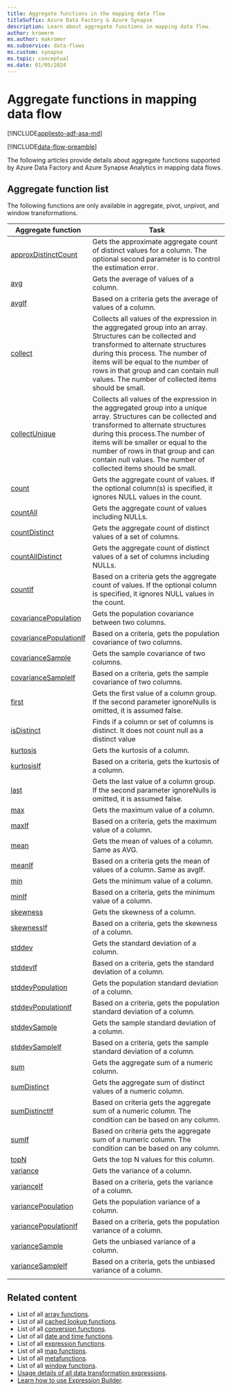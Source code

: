 ```yaml
---
title: Aggregate functions in the mapping data flow
titleSuffix: Azure Data Factory & Azure Synapse
description: Learn about aggregate functions in mapping data flow.
author: kromerm
ms.author: makromer
ms.subservice: data-flows
ms.custom: synapse
ms.topic: conceptual
ms.date: 01/05/2024
---
```


# Aggregate functions in mapping data flow

[!INCLUDE[appliesto-adf-asa-md](includes/appliesto-adf-asa-md.md)]

[!INCLUDE[data-flow-preamble](includes/data-flow-preamble.md)]

The following articles provide details about aggregate functions supported by Azure Data Factory and Azure Synapse Analytics in mapping data flows.

## Aggregate function list

The following functions are only available in aggregate, pivot, unpivot, and window transformations.

| Aggregate function | Task |
|----|----|
| [approxDistinctCount](data-flow-expressions-usage.md#approxDistinctCount) | Gets the approximate aggregate count of distinct values for a column. The optional second parameter is to control the estimation error.|
| [avg](data-flow-expressions-usage.md#avg) | Gets the average of values of a column.  |
| [avgIf](data-flow-expressions-usage.md#avgIf) | Based on a criteria gets the average of values of a column.  |
| [collect](data-flow-expressions-usage.md#collect) | Collects all values of the expression in the aggregated group into an array. Structures can be collected and transformed to alternate structures during this process. The number of items will be equal to the number of rows in that group and can contain null values. The number of collected items should be small.  |
| [collectUnique](data-flow-expressions-usage.md#collectUnique) | Collects all values of the expression in the aggregated group into a unique array. Structures can be collected and transformed to alternate structures during this process.The number of items will be smaller or equal to the number of rows in that group and can contain null values. The number of collected items should be small. |
| [count](data-flow-expressions-usage.md#count) | Gets the aggregate count of values. If the optional column(s) is specified, it ignores NULL values in the count.  |
| [countAll](data-flow-expressions-usage.md#countAll) | Gets the aggregate count of values including NULLs.  |
| [countDistinct](data-flow-expressions-usage.md#countDistinct) | Gets the aggregate count of distinct values of a set of columns.  |
| [countAllDistinct](data-flow-expressions-usage.md#countAllDistinct) | Gets the aggregate count of distinct values of a set of columns including NULLs.  |
| [countIf](data-flow-expressions-usage.md#countIf) | Based on a criteria gets the aggregate count of values. If the optional column is specified, it ignores NULL values in the count.  |
| [covariancePopulation](data-flow-expressions-usage.md#covariancePopulation) | Gets the population covariance between two columns.  |
| [covariancePopulationIf](data-flow-expressions-usage.md#covariancePopulationIf) | Based on a criteria, gets the population covariance of two columns.  |
| [covarianceSample](data-flow-expressions-usage.md#covarianceSample) | Gets the sample covariance of two columns.  |
| [covarianceSampleIf](data-flow-expressions-usage.md#covarianceSampleIf) | Based on a criteria, gets the sample covariance of two columns.  |
| [first](data-flow-expressions-usage.md#first) | Gets the first value of a column group. If the second parameter ignoreNulls is omitted, it is assumed false.  |
| [isDistinct](data-flow-expressions-usage.md#isDistinct) | Finds if a column or set of columns is distinct. It does not count null as a distinct value|
| [kurtosis](data-flow-expressions-usage.md#kurtosis) | Gets the kurtosis of a column.  |
| [kurtosisIf](data-flow-expressions-usage.md#kurtosisIf) | Based on a criteria, gets the kurtosis of a column.  |
| [last](data-flow-expressions-usage.md#last) | Gets the last value of a column group. If the second parameter ignoreNulls is omitted, it is assumed false.  |
| [max](data-flow-expressions-usage.md#max) | Gets the maximum value of a column.  |
| [maxIf](data-flow-expressions-usage.md#maxIf) | Based on a criteria, gets the maximum value of a column.  |
| [mean](data-flow-expressions-usage.md#mean) | Gets the mean of values of a column. Same as AVG.  |
| [meanIf](data-flow-expressions-usage.md#meanIf) | Based on a criteria gets the mean of values of a column. Same as avgIf.  |
| [min](data-flow-expressions-usage.md#min) | Gets the minimum value of a column.  |
| [minIf](data-flow-expressions-usage.md#minIf) | Based on a criteria, gets the minimum value of a column.  |
| [skewness](data-flow-expressions-usage.md#skewness) | Gets the skewness of a column.  |
| [skewnessIf](data-flow-expressions-usage.md#skewnessIf) | Based on a criteria, gets the skewness of a column.  |
| [stddev](data-flow-expressions-usage.md#stddev) | Gets the standard deviation of a column.  |
| [stddevIf](data-flow-expressions-usage.md#stddevIf) | Based on a criteria, gets the standard deviation of a column.  |
| [stddevPopulation](data-flow-expressions-usage.md#stddevPopulation) | Gets the population standard deviation of a column.  |
| [stddevPopulationIf](data-flow-expressions-usage.md#stddevPopulationIf) | Based on a criteria, gets the population standard deviation of a column.  |
| [stddevSample](data-flow-expressions-usage.md#stddevSample) | Gets the sample standard deviation of a column.  |
| [stddevSampleIf](data-flow-expressions-usage.md#stddevSampleIf) | Based on a criteria, gets the sample standard deviation of a column.  |
| [sum](data-flow-expressions-usage.md#sum) | Gets the aggregate sum of a numeric column.  |
| [sumDistinct](data-flow-expressions-usage.md#sumDistinct) | Gets the aggregate sum of distinct values of a numeric column.  |
| [sumDistinctIf](data-flow-expressions-usage.md#sumDistinctIf) | Based on criteria gets the aggregate sum of a numeric column. The condition can be based on any column.  |
| [sumIf](data-flow-expressions-usage.md#sumIf) | Based on criteria gets the aggregate sum of a numeric column. The condition can be based on any column.  |
| [topN](data-flow-expressions-usage.md#topN) | Gets the top N values for this column.  |
| [variance](data-flow-expressions-usage.md#variance) | Gets the variance of a column.  |
| [varianceIf](data-flow-expressions-usage.md#varianceIf) | Based on a criteria, gets the variance of a column.  |
| [variancePopulation](data-flow-expressions-usage.md#variancePopulation) | Gets the population variance of a column.  |
| [variancePopulationIf](data-flow-expressions-usage.md#variancePopulationIf) | Based on a criteria, gets the population variance of a column.  |
| [varianceSample](data-flow-expressions-usage.md#varianceSample) | Gets the unbiased variance of a column.  |
| [varianceSampleIf](data-flow-expressions-usage.md#varianceSampleIf) | Based on a criteria, gets the unbiased variance of a column.  |
|||

## Related content

- List of all [array functions](data-flow-array-functions.md).
- List of all [cached lookup functions](data-flow-cached-lookup-functions.md).
- List of all [conversion functions](data-flow-conversion-functions.md).
- List of all [date and time functions](data-flow-date-time-functions.md).
- List of all [expression functions](data-flow-expression-functions.md).
- List of all [map functions](data-flow-map-functions.md).
- List of all [metafunctions](data-flow-metafunctions.md).
- List of all [window functions](data-flow-window-functions.md).
- [Usage details of all data transformation expressions](data-flow-expressions-usage.md).
- [Learn how to use Expression Builder](concepts-data-flow-expression-builder.md).
